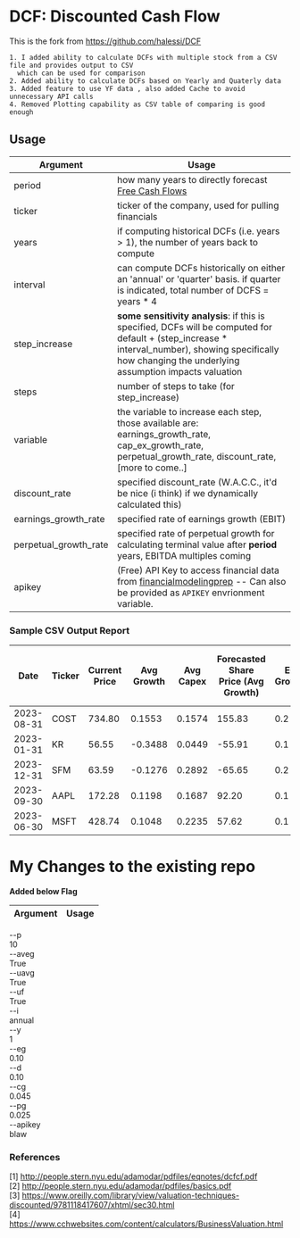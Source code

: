 
  
  
    



# DCF: Discounted Cash Flow

  This is the fork from https://github.com/halessi/DCF
  
    1. I added ability to calculate DCFs with multiple stock from a CSV file and provides output to CSV
      which can be used for comparison
    2. Added ability to calculate DCFs based on Yearly and Quaterly data
    3. Added feature to use YF data , also added Cache to avoid unnecessary API calls
    4. Removed Plotting capability as CSV table of comparing is good enough



## Usage
  Argument              | Usage          
----------------------- | ------------------
period                  | how many years to directly forecast [Free Cash Flows](https://financeformulas.net/Free-Cash-Flow-to-Firm.html)
ticker                  | ticker of the company, used for pulling financials
years                   | if computing historical DCFs (i.e. years > 1), the number of years back to compute
interval                | can compute DCFs historically on either an 'annual' or 'quarter' basis. if quarter is indicated, total number of DCFS = years * 4
step_increase           | __some sensitivity analysis__: if this is specified, DCFs will be computed for default + (step_increase * interval_number), showing specifically how changing the underlying assumption impacts valuation
steps                   | number of steps to take (for step_increase)
variable                | the variable to increase each step, those available are: earnings_growth_rate, cap_ex_growth_rate, perpetual_growth_rate, discount_rate, [more to come..]
discount_rate           | specified discount_rate (W.A.C.C., it'd be nice (i think) if we dynamically calculated this)
earnings_growth_rate    | specified rate of earnings growth (EBIT)
perpetual_growth_rate   | specified rate of perpetual growth for calculating terminal value after __period__ years, EBITDA multiples coming
apikey                  | (Free) API Key to access financial data from [financialmodelingprep](https://financialmodelingprep.com/) -- Can also be provided as `APIKEY` envrionment variable.

### Sample CSV Output Report
| Date       | Ticker | Current Price | Avg Growth | Avg Capex | Forecasted Share Price (Avg Growth) | EG Growth | Forecasted Share Price (EG Growth) | Forecasted Share Price (Quarterly Growth) |
|------------|--------|---------------|------------|-----------|-------------------------------------|-----------|------------------------------------|-------------------------------------------|
| 2023-08-31 | COST   | 734.80        | 0.1553     | 0.1574    | 155.83                              | 0.2       | 216.13                             |                                           |
| 2023-01-31 | KR     | 56.55         | -0.3488    | 0.0449    | -55.91                              | 0.1       | 56.15                              |                                           |
| 2023-12-31 | SFM    | 63.59         | -0.1276    | 0.2892    | -65.65                              | 0.2       | 106.85                             |                                           |
| 2023-09-30 | AAPL   | 172.28        | 0.1198     | 0.1687    | 92.20                               | 0.1       | 87.28                              |                                           |
| 2023-06-30 | MSFT   | 428.74        | 0.1048     | 0.2235    | 57.62                               | 0.1       | 118.59                             |                                           |


# My Changes to the existing repo

  **Added below Flag**

 Argument              | Usage          
----------------------- | ------------------
--p\
10\
--aveg\
True\
--uavg\
True\
--uf\
True\
--i\
annual\
--y\
1\
--eg\
0.10\
--d\
0.10\
--cg\
0.045\
--pg\
0.025\
--apikey\
blaw


### References

[1] http://people.stern.nyu.edu/adamodar/pdfiles/eqnotes/dcfcf.pdf                                                      
[2] http://people.stern.nyu.edu/adamodar/pdfiles/basics.pdf                                                     
[3] https://www.oreilly.com/library/view/valuation-techniques-discounted/9781118417607/xhtml/sec30.html                     
[4] https://www.cchwebsites.com/content/calculators/BusinessValuation.html
